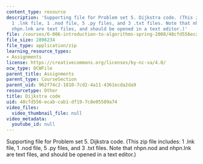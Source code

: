 ```yaml
---
content_type: resource
description: 'Supporting file for Problem set 5. Dijkstra code. (This zip file includes:
  1 .lnk file, 1 .nod file, 5 .py files, and 3 .txt files. Note that nhpn.nod and
  nhpn.lnk are text files, and should be opened in a text editor.)'
file: /courses/6-006-introduction-to-algorithms-spring-2008/48cfd556ecabcab1df197c8e05509a74_ps5_dijkstra.zip
file_size: 2896234
file_type: application/zip
learning_resource_types:
- Assignments
license: https://creativecommons.org/licenses/by-nc-sa/4.0/
ocw_type: OCWFile
parent_title: Assignments
parent_type: CourseSection
parent_uid: 962f74c2-1810-7cd2-4a11-4361ecda2da9
resourcetype: Other
title: Dijkstra code
uid: 48cfd556-ecab-cab1-df19-7c8e05509a74
video_files:
  video_thumbnail_file: null
video_metadata:
  youtube_id: null
---
```

Supporting file for Problem set 5. Dijkstra code. (This zip file includes: 1 .lnk file, 1 .nod file, 5 .py files, and 3 .txt files. Note that nhpn.nod and nhpn.lnk are text files, and should be opened in a text editor.)